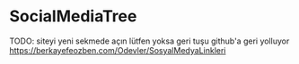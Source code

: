 # SocialMediaTree
TODO:  siteyi yeni sekmede açın lütfen yoksa geri tuşu github'a geri yolluyor </br>
https://berkayefeozben.com/Odevler/SosyalMedyaLinkleri
